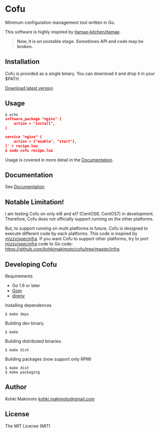 # Cofu

Minimum configuration management tool written in Go.

This software is highly inspired by [itamae-kitchen/itamae](https://github.com/itamae-kitchen/itamae).

> **Now, it is on unstable stage. Sometimes API and code may be broken.**

## Installation

Cofu is provided as a single binary. You can download it and drop it in your $PATH.

[Download latest version](https://github.com/kohkimakimoto/cofu/releases/latest)

## Usage

```lua
$ echo '
software_package "nginx" {
    action = "install",
}

service "nginx" {
    action = {"enable", "start"},
}' > recipe.lua
$ sudo cofu recipe.lua
```

Usage is covered in more detail in the [Documentation](./docs/README.md).

## Documentation

See [Documentation](./docs/README.md)

## Notable Limitation!

I am testing Cofu on only el6 and el7 (CentOS6, CentOS7) in development. Therefore, Cofu does not officially support running on the other platforms.

But, to support running on multi platforms in future, Cofu is designed to execute different code by each platforms. This code is inspired by [mizzy/specinfra](https://github.com/mizzy/specinfra). If you want Cofu to support other platforms, try to port [mizzy/specinfra](https://github.com/mizzy/specinfra) code to Go code: https://github.com/kohkimakimoto/cofu/tree/master/infra

## Developing Cofu

Requirements

* Go 1.6 or later
* [Gom](https://github.com/mattn/gom)
* [direnv](https://github.com/direnv/direnv)

Installing dependences

```
$ make deps
```

Building dev binary.

```
$ make
```

Building distributed binaries.


```
$ make dist
```

Building packages (now support only RPM)

```
$ make dist
$ make packaging
```

## Author

Kohki Makimoto <kohki.makimoto@gmail.com>

## License

The MIT License (MIT)
